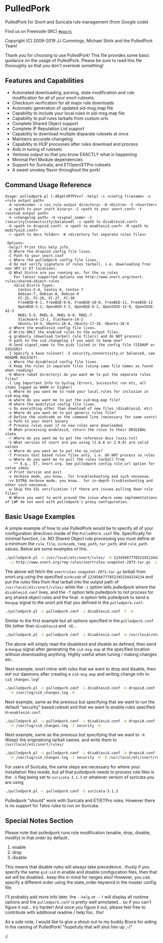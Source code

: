 PulledPork
==========

PulledPork for Snort and Suricata rule management (from Google code)

Find us on Freenode (IRC) [`#ppork`](https://webchat.freenode.net/?channels=ppork)

Copyright (C) 2009-2019 JJ Cummings, Michael Shirk and the PulledPork Team!

Thank you for choosing to use PulledPork!  This file provides some basic
guidance on the usage of PulledPork.  Please be sure to read this file
thoroughly so that you don't overlook something!


## Features and Capabilities

 * Automated downloading, parsing, state modification and rule modification
   for all of your snort rulesets.
 * Checksum verification for all major rule downloads
 * Automatic generation of updated sid-msg.map file
 * Capability to include your local.rules in sid-msg.map file
 * Capability to pull rules tarballs from custom urls
 * Complete Shared Object support
 * Complete IP Reputation List support
 * Capability to download multiple disparate rulesets at once
 * Maintains accurate changelog
 * Capability to HUP processes after rules download and process
 * Aids in tuning of rulesets
 * Verbose output so that you know EXACTLY what is happening
 * Minimal Perl Module dependencies
 * Support for Suricata, and ETOpen/ETPro rulesets
 * A sweet smokey flavor throughout the pork!


## Command Usage Reference

    Usage: pulledpork.pl [-dEgklnRTPVvv? -help] -c <config filename> -o <rule output path>
     -O <oinkcode> -s <so_rule output directory> -D <Distro> -S <SnortVer>
     -p <path to your snort binary> -C <path to your snort.conf> -t <sostub output path>
     -h <changelog path> -H <signal_name> -I (security|connectivity|balanced) -i <path to disablesid.conf>
     -b <path to dropsid.conf> -e <path to enablesid.conf> -M <path to modifysid.conf>
     -r <path to docs folder> -K <directory for separate rules files>

     Options:
     -help/? Print this help info.
     -b Where the dropsid config file lives.
     -C Path to your snort.conf
     -c Where the pulledpork config file lives.
     -d Do not verify signature of rules tarball, i.e. downloading fron non VRT or ET locations.
     -D What Distro are you running on, for the so_rules
        For latest supported options see http://www.snort.org/snort-rules/shared-object-rules
        Valid Distro Types:
          Centos-5-4, Centos-6, Centos-7
          Debian-7, Debian-8, Debian-9
          FC-25, FC-26, FC-27, FC-30
          FreeBSD-8-1, FreeBSD-9-0, FreeBSD-10-0, FreeBSD-11, FreeBSD-12
          OpenBSD-5-2, OpenBSD-5-3, OpenBSD-6-2, OpenSUSE-15-0, OpenSUSE-42-3
          RHEL-5-5, RHEL-6, RHEL-6-0, RHEL-7
          Slackware-13-1, Slackware-14-2
          Ubuntu-14-4, Ubuntu-16-4, Ubuntu-17-10, Ubuntu-18-4
     -e Where the enablesid config file lives.
     -E Write ONLY the enabled rules to the output files.
     -g grabonly (download tarball rule file(s) and do NOT process)
     -h path to the sid_changelog if you want to keep one?
     -H Send signal_name to the pids listed in the config file (SIGHUP or SIGUSR2)
     -I Specify a base ruleset( -I security,connectivity,or balanced, see README.RULESET)
     -i Where the disablesid config file lives.
     -k Keep the rules in separate files (using same file names as found when reading)
     -K Where (what directory) do you want me to put the separate rules files?
     -l Log Important Info to Syslog (Errors, Successful run etc, all items logged as WARN or higher)
     -L Where do you want me to read your local.rules for inclusion in sid-msg.map
     -m where do you want me to put the sid-msg.map file?
     -M where the modifysid config file lives.
     -n Do everything other than download of new files (disablesid, etc)
     -o Where do you want me to put generic rules file?
     -O Define the oinkcode on the command line (necessary for some users)
     -p Path to your Snort binary
     -P Process rules even if no new rules were downloaded
     -R When processing enablesid, return the rules to their ORIGINAL state
     -r Where do you want me to put the reference docs (xxxx.txt)
     -S What version of snort are you using (2.8.6 or 2.9.0) are valid values
     -s Where do you want me to put the so_rules?
     -T Process text based rules files only, i.e. DO NOT process so_rules
     -u Where do you want me to pull the rules tarball from
        ** E.g., ET, Snort.org. See pulledpork config rule_url option for value ideas
     -V Print Version and exit
     -v Verbose mode, you know.. for troubleshooting and such nonsense.
     -vv EXTRA Verbose mode, you know.. for in-depth troubleshooting and other such nonsense.
     -w Skip the SSL verification (if there are issues pulling down rule files)
     -W Where you want to work around the issue where some implementations of LWP do not work with pulledpork's proxy configuration.


## Basic Usage Examples

A simple example of how to use PulledPork would be to specify all of your configuration directives inside of the
`PulledPork.conf` file.  Specifically for minimal function, i.e. NO Shared Object rule processing you must define 
at a minimum the `rule_file`, `oinkcode`, `temp_path`, `tar_path`, and `rule_path` values.  Below are some examples of this.

```bash
./pulledpork.pl -o /usr/local/etc/snort/rules/ -O 12345667778523452344234234  \
  -u http://www.snort.org/reg-rules/snortrules-snapshot-2973.tar.gz -i disablesid.conf -T -H
```

The above will fetch the `snortrules-snapshot-2973.tar.gz` tarball from snort.org using the specified `oinkcode` of 
`12345667778523452344234234` and put the rules files from that tarball into the output path of 
`/usr/local/etc/snort/rules/` while the `-i` option tells pulledpork where the
`disablesid.conf` lives, and the `-T` option tells pulledpork to not process for any shared object rules and the final
`-H` option tells pulledpork to send a `Hangup` signal to the snort pid that you defined in the `pulledpork.conf`.

```bash
./pulledpork.pl -c pulledpork.conf -i disablesid.conf -T -H
```

Similar to the first example but all options specified in the `pulledpork.conf` file (other than `disablesid` and `-H`)...

```bash
./pulledpork.pl -c pulledpork.conf -i disablesid.conf -m /usr/local/etc/snort/sid-msg.map -Hn
```

The above will simply read the disablesid and disable as defined, then send a `Hangup` signal after generating the `sid-msg.map`
at the specified location without downloading anything.
Highly useful when tuning / making changes etc..

Next example, snort inline with rules that we want to drop and disable, then `HUP` our daemons after creating a `sid-msg.map`
and writing change info to `sid_changes.log`!

```bash
./pulledpork.pl -c pulledpork.conf -i disablesid.conf -b dropsid.conf -m /usr/local/etc/snort/sid-msg.map \
  -h /var/log/sid_changes.log -H
```

Next example, same as the previous but specifying that we want to run the default "security" based ruleset
and that we want to enable rules specified in `enablesid.conf`.

```bash
./pulledpork.pl -c pulledpork.conf -i disablesid.conf -b dropsid.conf -e enablesid.conf -m /usr/local/etc/snort/sid-msg.map \
  -h /var/log/sid_changes.log -I security -H
```

Next example, same as the previous but specifying that we want to `-K` (Keep) the originationg tarball names.
and write them to `/usr/local/etc/snort/rules/`

```bash
./pulledpork.pl -c pulledpork.conf -i disablesid.conf -b dropsid.conf -e enablesid.conf -m /usr/local/etc/snort/sid-msg.map \
  -h /var/log/sid_changes.log -I security -H -K /usr/local/etc/snort/rules/
```

For users of Suricata, the same steps are necessary for where your installation files reside, but all that pulledpork needs to process
rule files is the `-S` flag being set to `suricata-3.1.3` or whatever version of suricata you are using

```bash
./pulledpork.pl -c pulledpork.conf -S suricata-3.1.3
```

Pulledpork "should" work with Suricata and ET/ETPro rules. However there is no support for Talos rules to run on Suricata.

## Special Notes Section

Please note that pulledpork runs rule modification (enable, drop, disable, modify) in that order by default..

1. enable
2. drop
3. disable

This means that disable rules will always take precedence.. thusly if you specify the same `gid:sid` 
in enable and disable configuration files, then that sid will be disabled.. keep this in mind 
for ranges also!  However, you can specify a different order using the state_order keyword in the
master config file.

I'll probably add more info later, the `--help` or `--?` will display all runtime options and the `pulledpork.conf` is
pretty well annotated... so if you can't figure it out... try harder!  And once you figure it out, please feel 
free to contribute with additional readme / help foo.. thx!

As a side note, I would like to give a shout-out to my buddy Bruce for aiding in the naming of PulledPork!
"hopefully that will shut him up ;-)"

J
